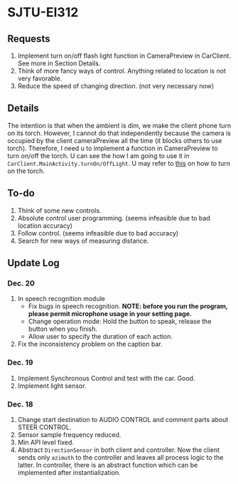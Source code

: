 # SJTU-EI312
## Requests
1. Implement turn on/off flash light function in CameraPreview in CarClient. See more in Section Details.
2. Think of more fancy ways of control. Anything related to location is not very favorable.
3. Reduce the speed of changing direction. (not very necessary now)

## Details
The intention is that when the ambient is dim, we make the client phone turn on its torch. However, I cannot do that independently because the camera is occupied by the client cameraPreview all the time (it blocks others to use torch). Therefore, I need u to implement a function in CameraPreview to turn on/off the torch. U can see the how I am going to use it in `CarClient.MainActivity.turnOn/OffLight`. U may refer to [this](https://stackoverflow.com/questions/6068803/how-to-turn-on-front-flash-light-programmatically-in-android) on how to turn on the torch.

## To-do
1. Think of some new controls.
2. Absolute control user programming. (seems infeasible due to bad location accuracy)
3. Follow control. (seems infeasible due to bad accuracy)
4. Search for new ways of measuring distance.

## Update Log
### Dec. 20
1. In speech recognition module
	- Fix bugs in speech recognition. **NOTE: before you run the program, please permit microphone usage in your setting page.**
	- Change operation mode: Hold the button to speak, release the button when you finish.
	- Allow user to specify the duration of each action.
2. Fix the inconsistency problem on the caption bar.


### Dec. 19
1. Implement Synchronous Control and test with the car. Good.
2. Implement light sensor.

### Dec. 18
1. Change start destination to AUDIO CONTROL and comment parts about STEER CONTROL.
2. Sensor sample frequency reduced.
3. Min API level fixed.
4. Abstract `DirectionSensor` in both client and controller. Now the client sends only `azimuth` to the controller and leaves all process logic to the latter. In controller, there is an abstract function which can be implemented after instantialization.
